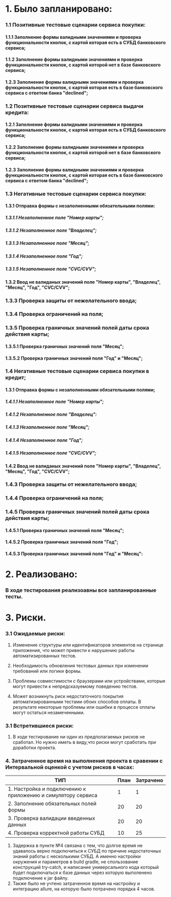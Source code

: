 # 1. Было запланировано:
### 1.1 Позитивные тестовые сценарии сервиса покупки:
#### 1.1.1 Заполнение формы валидными значениями и проверка функциональности кнопок, с картой которая есть в СУБД банковского сервиса;
#### 1.1.2 Заполнение формы валидными значениями и проверка функциональности кнопок, с картой которой нет в базе банковского сервиса;
#### 1.2.3 Заполнение формы валидными значениями и проверка функциональности кнопок, с картой которая есть в базе банковского сервиса с ответом банка "declined";
### 1.2 Позитивные тестовые сценарии сервиса выдачи кредита:
#### 1.2.1 Заполнение формы валидными значениями и проверка функциональности кнопок, с картой которая есть в СУБД банковского сервиса;
#### 1.2.2 Заполнение формы валидными значениями и проверка функциональности кнопок, с картой которой нет в базе банковского сервиса;
#### 1.2.3 Заполнение формы валидными значениями и проверка функциональности кнопок, с картой которая есть в базе банковского сервиса с ответом банка "declined";
### 1.3 Негативные тестовые сценарии сервиса покупки:
#### 1.3.1 Отправка формы с незаполненными обязательными полями:

##### 1.3.1.1 Незаполненное поле "Номер карты";
##### 1.3.1.2 Незаполненное поле "Владелец";
##### 1.3.1.3 Незаполненное поле "Месяц";
##### 1.3.1.4 Незаполненное поле "Год";
##### 1.3.1.5 Незаполненное поле "CVC/CVV";
#### 1.3.2 Ввод не валиданых значений поле "Номер карты", "Владелец", "Месяц", "Год", "CVC/CVV";
### 1.3.3 Проверка защиты от нежелательного ввода;
### 1.3.4 Проверка ограничений на поля;
### 1.3.5 Проверка граничных значений полей даты срока действия карты;
#### 1.3.5.1 Проверка граничных значений поля "Месяц";
#### 1.3.5.2 Проверка граничных значений поля "Год" и "Месяц";
### 1.4 Негативные тестовые сценарии сервиса покупки в кредит;

#### 1.3.1 Отправка формы с незаполненными обязательными полями;

##### 1.4.1.1 Незаполненное поле "Номер карты";
##### 1.4.1.2 Незаполненное поле "Владелец":
##### 1.4.1.3 Незаполненное поле "Месяц";
##### 1.4.1.4 Незаполненное поле "Год";
##### 1.4.1.5 Незаполненное поле "CVC/CVV";
#### 1.4.2 Ввод не валиданых значений  поле "Номер карты", "Владелец", "Месяц", "Год", "CVC/CVV";
### 1.4.3 Проверка защиты от нежелательного ввода;
### 1.4.4 Проверка ограничений на поля;
### 1.4.5 Проверка граничных значений полей даты срока действия карты;
#### 1.4.5.1 Проверка граничных значений поля "Месяц";
#### 1.4.5.2 Проверка граничных значений поля "Год";
#### 1.4.5.3 Проверка граничных значений поля "Год" и "Месяц":

# 2. Реализовано:
### В ходе тестирования реализоавны все запланированные тесты.

# 3. Риски.
### 3.1 Ожидаемые риски:
1. Изменение структуры или идентификаторов элементов на странице приложения, что может привести к нарушению работы автоматизированных тестов.

2. Необходимость обновления тестовых данных при изменении требований или логики формы.

3. Проблемы совместимости с браузерами или устройствами, которые могут привести к непредсказуемому поведению тестов.

4. Может возникнуть риск недостаточного покрытия автоматизированными тестами обоих способов оплаты. В результате некоторые проблемы или ошибки в процессе оплаты могут остаться незамеченными.
### 3.1 Встретившиеся риски:
1. В ходе тестирование ни один из предполагаемых рисков не сработал. Но нужно иметь в виду,что риски могут сработать при доработки проекта.

### 4. Затраченное время на выполнения проекта в сравении с Интервальной оценкой с учетом рисков в часах:

| ТИП                                                          | План | Затрачено |
|--------------------------------------------------------------|------|-----------|
| 1. Настройка и подключению к приложению и симулятору сервиса | 1    | 1         |
| 2. Заполнение обязательных полей формы                       | 20   | 20        |
| 3. Проверка валидации введенных данных                       | 20   | 20        |
| 4. Проверка корректной работы СУБД                           | 10   | 25        |
  
1. Задержка в пункте №4 связана с тем, что долгое время не удавалось верно подключиться к СУБД по причине недостаточных знаний работы с несколькими СУБД. А именно настройки окружения и параметров в build gradle, не спользование конструкций try-catch, и написание универсального кода который будет подключаться к базе данных через которую выполенено подключение к jar файлу.
2. Также было не учтено затраченное время на настройку и интеграцию allure, на которую было потрачено порядка 4 часов.
